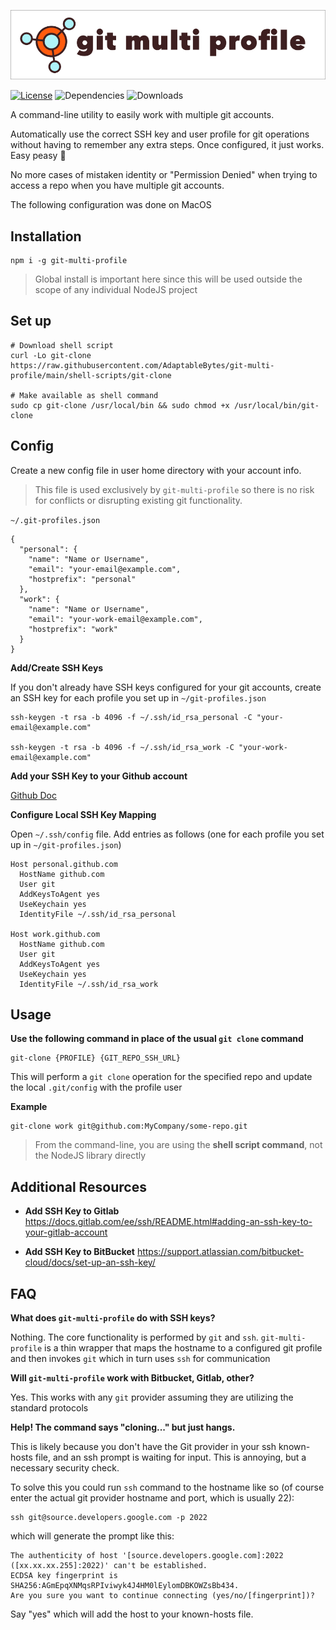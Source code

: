<p align="center"><img src="media/logo.png" alt="git multi profile banner"></p>

  [![License](https://img.shields.io/badge/license-MIT-blue.svg?style=for-the-badge)](https://opensource.org/licenses/MIT) ![Dependencies](https://img.shields.io/librariesio/release/npm/git-multi-profile?style=for-the-badge) ![Downloads](https://img.shields.io/npm/dw/git-multi-profile?style=for-the-badge&color=a8d4da)

A command-line utility to easily work with multiple git accounts.

Automatically use the correct SSH key and user profile for git operations without having to remember any extra steps. Once configured, it just works. Easy peasy 🍋

No more cases of mistaken identity or "Permission Denied" when trying to access a repo when you have multiple git accounts.

The following configuration was done on MacOS

Installation
-----------------
```shell
npm i -g git-multi-profile
```

> Global install is important here since this will be used outside the scope of any individual NodeJS project

Set up
-----------------
```shell
# Download shell script
curl -Lo git-clone https://raw.githubusercontent.com/AdaptableBytes/git-multi-profile/main/shell-scripts/git-clone

# Make available as shell command
sudo cp git-clone /usr/local/bin && sudo chmod +x /usr/local/bin/git-clone
```

Config
-----------------
Create a new config file in user home directory with your account info. 

> This file is used exclusively by `git-multi-profile` so there is no risk for conflicts or disrupting existing git functionality.

`~/.git-profiles.json`
```
{
  "personal": {
    "name": "Name or Username",
    "email": "your-email@example.com",
    "hostprefix": "personal"
  },
  "work": {
    "name": "Name or Username",
    "email": "your-work-email@example.com",
    "hostprefix": "work"
  }  
}
```

**Add/Create SSH Keys**

If you don't already have SSH keys configured for your git accounts, create an SSH key for each profile you set up in `~/git-profiles.json`

```
ssh-keygen -t rsa -b 4096 -f ~/.ssh/id_rsa_personal -C "your-email@example.com"

ssh-keygen -t rsa -b 4096 -f ~/.ssh/id_rsa_work -C "your-work-email@example.com"
```

**Add your SSH Key to your Github account**

[Github Doc](https://docs.github.com/en/free-pro-team@latest/github/authenticating-to-github/adding-a-new-ssh-key-to-your-github-account)

**Configure Local SSH Key Mapping**

Open `~/.ssh/config` file. Add entries as follows (one for each profile you set up in `~/git-profiles.json`)

```shell
Host personal.github.com
  HostName github.com
  User git
  AddKeysToAgent yes
  UseKeychain yes
  IdentityFile ~/.ssh/id_rsa_personal

Host work.github.com
  HostName github.com
  User git
  AddKeysToAgent yes
  UseKeychain yes
  IdentityFile ~/.ssh/id_rsa_work  
```


Usage
-------------------
**Use the following command in place of the usual `git clone` command**

```shell
git-clone {PROFILE} {GIT_REPO_SSH_URL}
```

This will perform a `git clone` operation for the specified repo and update the local `.git/config` with the profile user

**Example**
```shell
git-clone work git@github.com:MyCompany/some-repo.git
```

> From the command-line, you are using the **shell script command**, not the NodeJS library directly

Additional Resources
--------------------
- **Add SSH Key to Gitlab**
https://docs.gitlab.com/ee/ssh/README.html#adding-an-ssh-key-to-your-gitlab-account

- **Add SSH Key to BitBucket**
https://support.atlassian.com/bitbucket-cloud/docs/set-up-an-ssh-key/


 FAQ
--------------------
**What does `git-multi-profile` do with SSH keys?**

Nothing. The core functionality is performed by `git` and `ssh`. `git-multi-profile` is a thin wrapper that maps the hostname to a configured git profile and then invokes `git` which in turn uses `ssh` for communication

**Will `git-multi-profile` work with Bitbucket, Gitlab, other?**

Yes. This works with any `git` provider assuming they are utilizing the standard protocols

**Help! The command says "cloning..." but just hangs.**

This is likely because you don't have the Git provider in your ssh known-hosts file, and an ssh prompt is waiting for input. This is annoying, but a necessary security check.

To solve this you could run `ssh` command to the hostname like so (of course enter the actual git provider hostname and port, which is usually 22):
```
ssh git@source.developers.google.com -p 2022
```
which will generate the prompt like this:
```
The authenticity of host '[source.developers.google.com]:2022 ([xx.xx.xx.255]:2022)' can't be established.
ECDSA key fingerprint is SHA256:AGmEpqXNMqsRPIviwyk4J4HM0lEylomDBKOWZsBb434.
Are you sure you want to continue connecting (yes/no/[fingerprint])?
```
Say "yes" which will add the host to your known-hosts file.

